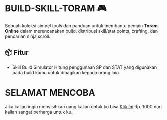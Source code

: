 # BUILD-SKILL-TORAM 🎮

Sebuah koleksi simpel tools dan panduan untuk membantu pemain **Toram Online** dalam merencanakan build, distribusi skill/stat points, crafting, dan pencarian ninja scroll.

## 📦 Fitur

- Skill Build Simulator
  Hitung penggunaan SP dan STAT yang digunakan pada build kamu untuk dibagikan kepada orang lain.

# SELAMAT MENCOBA

Jika kalian ingin menyisihkan uang kalian untuk ku bisa [Klik Ini](https://tako.id/Alfarisi636)
Rp. 1000 dari kalian sangat berharga untuk ku.
